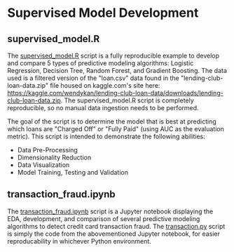 # Supervised Model Development


## supervised_model.R

The [supervised_model.R](https://github.com/b-shelton/technical_examples/blob/master/machine_learning/supervised_model/supervised_model.R) script is a fully reproducible example to develop and compare 5 types of predictive modeling algorithms: Logistic Regression, Decision Tree, Random Forest, and Gradient Boosting. The data used is a filtered version of the "loan.csv" data found in the "lending-club-loan-data.zip" file housed on kaggle.com's site here: https://kaggle.com/wendykan/lending-club-loan-data/downloads/lending-club-loan-data.zip. The supervised_model.R script is completely reproducible, so no manual data ingestion needs to be performed.

The goal of the script is to determine the model that is best at predicting which loans are "Charged Off" or "Fully Paid" (using AUC as the evaluation metric). This script is intended to demonstrate the following abilities:
- Data Pre-Processing
- Dimensionality Reduction
- Data Visualization
- Model Training, Testing and Validation


## transaction_fraud.ipynb

The [transaction_fraud.ipynb](https://github.com/bshelton141/technical_examples/blob/master/machine_learning/supervised_model/transaction_fraud.ipynb) script is a Jupyter notebook displaying the EDA, development, and comparison of several predictive modeling algorithms to detect credit card transaction fraud. The [transaction.py](https://github.com/bshelton141/technical_examples/blob/master/machine_learning/supervised_model/transactions.py) script is simply the code from the abovementioned Jupyter notebook, for easier reproducability in whichever Python environment.
